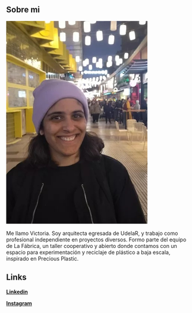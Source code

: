 ## Sobre mi

![](../images/vico.jpg)

Me llamo Victoria. Soy arquitecta egresada de UdelaR, y trabajo como profesional independiente en proyectos diversos. Formo parte del equipo de La Fábrica, un taller cooperativo y abierto donde contamos con un espacio para experimentación y reciclaje de plástico a baja escala, inspirado en Precious Plastic.

## Links
**[Linkedin](https://www.linkedin.com/in/victoria-garcia3086/)**

**[Instagram](https://www.instagram.com/lafabrica_makerspace/)**


